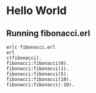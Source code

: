 # Hello World
## Running fibonacci.erl
```
erlc fibonacci.erl
erl
c(fibonacci).
fibonacci:fibonacci(0).
fibonacci:fibonacci(1).
fibonacci:fibonacci(5).
fibonacci:fibonacci(10).
fibonacci:fibonacci(-10).
```